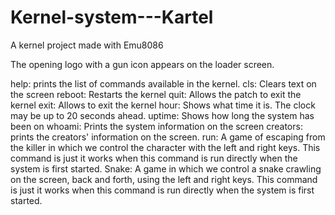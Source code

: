 # Kernel-system---Kartel
A kernel project made with Emu8086

The opening logo with a gun icon appears on the loader screen.

help: prints the list of commands available in the kernel.
cls: Clears text on the screen
reboot: Restarts the kernel
quit: Allows the patch to exit the kernel
exit: Allows to exit the kernel
hour: Shows what time it is. The clock may be up to 20 seconds ahead.
uptime: Shows how long the system has been on
whoami: Prints the system information on the screen
creators: prints the creators' information on the screen.
run: A game of escaping from the killer in which we control the character with the left and right keys. This command is just it works when this command is run directly when the system is first started.
Snake: A game in which we control a snake crawling on the screen, back and forth, using the left and right keys. This command is just it works when this command is run directly when the system is first started.
